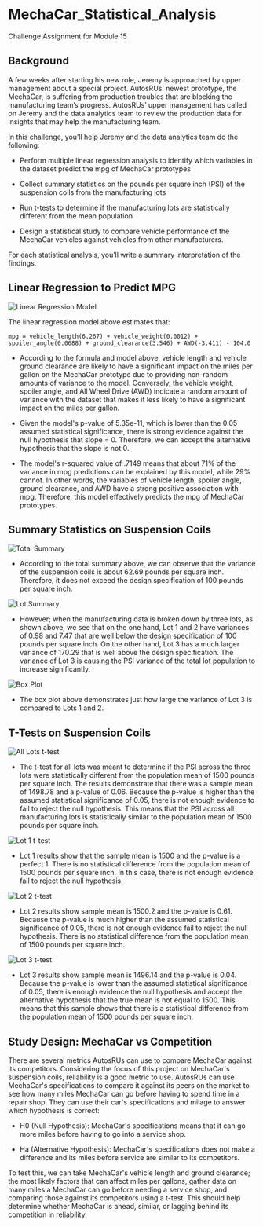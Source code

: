 # MechaCar_Statistical_Analysis
Challenge Assignment for Module 15

## Background
A few weeks after starting his new role, Jeremy is approached by upper management about a special project. AutosRUs’ newest prototype, the MechaCar, is suffering from production troubles that are blocking the manufacturing team’s progress. AutosRUs’ upper management has called on Jeremy and the data analytics team to review the production data for insights that may help the manufacturing team.

In this challenge, you’ll help Jeremy and the data analytics team do the following:

* Perform multiple linear regression analysis to identify which variables in the dataset predict the mpg of MechaCar prototypes

* Collect summary statistics on the pounds per square inch (PSI) of the suspension coils from the manufacturing lots

* Run t-tests to determine if the manufacturing lots are statistically different from the mean population

* Design a statistical study to compare vehicle performance of the MechaCar vehicles against vehicles from other manufacturers. 

For each statistical analysis, you’ll write a summary interpretation of the findings.


## Linear Regression to Predict MPG

![Linear Regression Model](https://github.com/Itgotworse26/MechaCar_Statistical_Analysis/blob/main/Images/Linear_Regression.JPG)

The linear regression model above estimates that:

```
mpg = vehicle_length(6.267) + vehicle_weight(0.0012) + spoiler_angle(0.0688) + ground_clearance(3.546) + AWD(-3.411) - 104.0
```

* According to the formula and model above, vehicle length and vehicle ground clearance are likely to have a significant impact on the miles per gallon on the MechaCar prototype due to providing non-random amounts of variance to the model. Conversely, the vehicle weight, spoiler angle, and All Wheel Drive (AWD) indicate a random amount of variance with the dataset that makes it less likely to have a significant impact on the miles per gallon.

* Given the model's p-value of 5.35e-11, which is lower than the 0.05 assumed statistical significance, there is strong evidence against the null hypothesis that slope = 0. Therefore, we can accept the alternative hypothesis that the slope is not 0.

* The model's r-squared value of .7149 means that about 71% of the variance in mpg predictions can be explained by this model, while 29% cannot. In other words, the variables of vehicle length, spoiler angle, ground clearance, and AWD have a strong positive association with mpg. Therefore, this model effectively predicts the mpg of MechaCar prototypes.


## Summary Statistics on Suspension Coils

![Total Summary](https://github.com/Itgotworse26/MechaCar_Statistical_Analysis/blob/main/Images/total_summary.JPG)

* According to the total summary above, we can observe that the variance of the suspension coils is about 62.69 pounds per square inch. Therefore, it does not exceed the design specification of 100 pounds per square inch.


![Lot Summary](https://github.com/Itgotworse26/MechaCar_Statistical_Analysis/blob/main/Images/lot_summary.JPG)

* However; when the manufacturing data is broken down by three lots, as shown above, we see that on the one hand, Lot 1 and 2 have variances of 0.98 and 7.47 that are well below the design specification of 100 pounds per square inch. On the other hand, Lot 3 has a much larger variance of 170.29 that is well above the design specification. The variance of Lot 3 is causing the PSI variance of the total lot population to increase significantly. 


![Box Plot](https://github.com/Itgotworse26/MechaCar_Statistical_Analysis/blob/main/Images/Manufacturing_Lot.png)

* The box plot above demonstrates just how large the variance of Lot 3 is compared to Lots 1 and 2.


## T-Tests on Suspension Coils

![All Lots t-test](https://github.com/Itgotworse26/MechaCar_Statistical_Analysis/blob/main/Images/all_lots_T-Test.JPG)

* The t-test for all lots was meant to determine if the PSI across the three lots were statistically different from the population mean of 1500 pounds per square inch. The results demonstrate that there was a sample mean of 1498.78 and a p-value of 0.06. Because the p-value is higher than the assumed statistical significance of 0.05, there is not enough evidence to fail to reject the null hypothesis. This means that the PSI across all manufacturing lots is statistically similar to the population mean of 1500 pounds per square inch.


![Lot 1 t-test](https://github.com/Itgotworse26/MechaCar_Statistical_Analysis/blob/main/Images/lot1_T-Test.JPG)

* Lot 1 results show that the sample mean is 1500 and the p-value is a perfect 1. There is no statistical difference from the population mean of 1500 pounds per square inch. In this case, there is not enough evidence fail to reject the null hypothesis.


![Lot 2 t-test](https://github.com/Itgotworse26/MechaCar_Statistical_Analysis/blob/main/Images/lot2_T-Test.JPG)

* Lot 2 results show sample mean is 1500.2 and the p-value is 0.61. Because the p-value is much higher than the assumed statistical significance of 0.05, there is not enough evidence fail to reject the null hypothesis. There is no statistical difference from the population mean of 1500 pounds per square inch.


![Lot 3 t-test](https://github.com/Itgotworse26/MechaCar_Statistical_Analysis/blob/main/Images/lot3_T-Test.JPG)

* Lot 3 results show sample mean is 1496.14 and the p-value is 0.04. Because the p-value is lower than the assumed statistical significance of 0.05, there is enough evidence the null hypothesis and accept the alternative hypothesis that the true mean is not equal to 1500. This means that this sample shows that there is a statistical difference from the population mean of 1500 pounds per square inch.


## Study Design: MechaCar vs Competition

There are several metrics AutosRUs can use to compare MechaCar against its competitors. Considering the focus of this project on MechaCar's suspension coils, reliability is a good metric to use. AutosRUs can use MechaCar's specifications to compare it against its peers on the market to see how many miles MechaCar can go before having to spend time in a repair shop. They can use their car's specifications and milage to answer which hypothesis is correct:

* H0 (Null Hypothesis): MechaCar's specifications means that it can go more miles before having to go into a service shop.

* Ha (Alternative Hypothesis): MechaCar's specifications does not make a difference and its miles before service are similar to its competitors.

To test this, we can take MechaCar's vehicle length and ground clearance; the most likely factors that can affect miles per gallons, gather data on many miles a MechaCar can go before needing a service shop, and comparing those against its competitors using a t-test. This should help determine whether MechaCar is ahead, similar, or lagging behind its competition in reliability. 